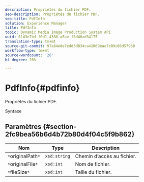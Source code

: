 ```yaml
---
description: Propriétés du fichier PDF.
seo-description: Propriétés du fichier PDF.
seo-title: PdfInfo
solution: Experience Manager
title: PdfInfo
topic: Dynamic Media Image Production System API
uuid: 6143e7bd-f0d1-4388-a5ae-f8d40ad34175
translation-type: tm+mt
source-git-commit: 97a84e8e7edd3d834ca42069eae7c09c00d57938
workflow-type: tm+mt
source-wordcount: '26'
ht-degree: 26%

---
```



# PdfInfo{#pdfinfo}

Propriétés du fichier PDF.

Syntaxe

## Paramètres {#section-2fc9bea56b6d4b72b80d4f04c5f9b862}

| Nom | Type | Description |
|---|---|---|
| `*`originalPath`*` | `xsd:string` | Chemin d’accès au fichier. |
| `*`originalFile`*` | `xsd:int` | Nom de fichier. |
| `*`fileSize`*` | `xsd:int` | Taille du fichier. |

